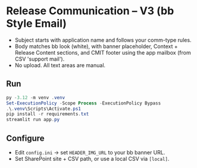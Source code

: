 
# Release Communication – V3 (bb Style Email)

- Subject starts with application name and follows your comm-type rules.
- Body matches bb look (white), with banner placeholder, Context + Release Content sections, and CMIT footer using the app mailbox (from CSV 'support mail').
- No upload. All text areas are manual.

## Run
```powershell
py -3.12 -m venv .venv
Set-ExecutionPolicy -Scope Process -ExecutionPolicy Bypass
.\.venv\Scripts\Activate.ps1
pip install -r requirements.txt
streamlit run app.py
```

## Configure
- Edit `config.ini` → set `HEADER_IMG_URL` to your bb banner URL.
- Set SharePoint site + CSV path, or use a local CSV via `[local]`.
